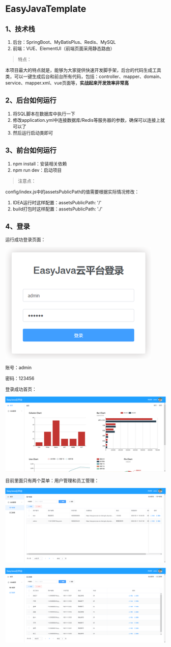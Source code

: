 # EasyJavaTemplate

## 1、技术栈

1. 后台：SpringBoot、MyBatisPlus、Redis、MySQL
2. 前端：VUE、ElementUI（前端页面采用静态路由）

> 特点：

本项目最大的特点就是，能够为大家提供快速开发脚手架，后台的代码生成工具类，可以一键生成后台和前台所有代码，包括：controller、mapper、domain、service、mapper.xml、vue页面等，**实战起来开发效率非常高**

## 2、后台如何运行

1. 将SQL脚本在数据库中执行一下
2. 修改application.yml中连接数据库/Redis等服务器的参数，确保可以连接上就可以了
3. 然后运行启动类即可

## 3、前台如何运行

1. npm install：安装相关依赖
2. npm run dev：启动项目

> 注意点：

config/index.js中的assetsPublicPath的值需要根据实际情况修改：

1. IDEA运行时这样配置：assetsPublicPath: '/'
2. build打包时这样配置：assetsPublicPath: './'

## 4、登录

运行成功登录页面：

![image-20220921125433440](images/image-20220921125433440.png)

账号：admin

密码：123456

登录成功首页：

![image-20220921125536460](images/image-20220921125536460.png)

目前里面只有两个菜单：用户管理和员工管理：

![image-20220921125608210](images/image-20220921125608210.png)

![image-20220921125627268](images/image-20220921125627268.png)
